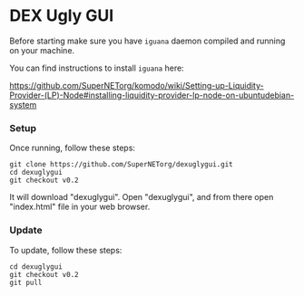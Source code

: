 # DEX Ugly GUI

Before starting make sure you have `iguana` daemon compiled and running on your machine.

You can find instructions to install `iguana` here:

https://github.com/SuperNETorg/komodo/wiki/Setting-up-Liquidity-Provider-(LP)-Node#installing-liquidity-provider-lp-node-on-ubuntudebian-system

### Setup
Once running, follow these steps:
```shell
git clone https://github.com/SuperNETorg/dexuglygui.git
cd dexuglygui
git checkout v0.2
```

It will download "dexuglygui". Open "dexuglygui", and from there open "index.html" file in your web browser.

### Update
To update, follow these steps:
```shell
cd dexuglygui
git checkout v0.2
git pull
```
